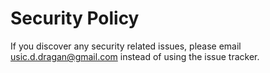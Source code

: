 # Security Policy

If you discover any security related issues, please email usic.d.dragan@gmail.com instead of using the issue tracker.
